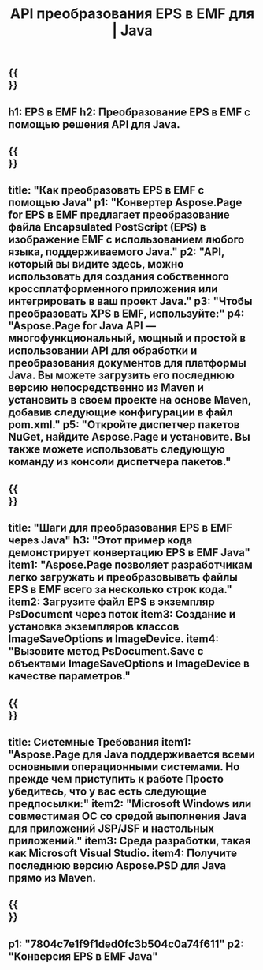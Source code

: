 ﻿---
translation: true
template: /_templates/_conversion-child-java.md
title: API преобразования EPS в EMF для | Java
url: /java/conversion/eps-to-emf/
description: Пример кода преобразования Java для формата EPS в файл EMF. Используйте этот пример кода для преобразования EPS в EMF в любом веб- или настольном приложении на основе Java.
informat: EPS
outformat: EMF
otherformats: XPS PS
---

{{<section banner>}}
---
h1: EPS в EMF
h2: Преобразование EPS в EMF с помощью решения API для Java.
---

{{<section overview>}}
---
title: "Как преобразовать EPS в EMF с помощью Java"
p1: "Конвертер Aspose.Page for EPS в EMF предлагает преобразование файла Encapsulated PostScript (EPS) в изображение EMF с использованием любого языка, поддерживаемого Java."
p2: "API, который вы видите здесь, можно использовать для создания собственного кроссплатформенного приложения или интегрировать в ваш проект Java."
p3: "Чтобы преобразовать XPS в EMF, используйте:"
p4: "Aspose.Page for Java API — многофункциональный, мощный и простой в использовании API для обработки и преобразования документов для платформы Java. Вы можете загрузить его последнюю версию непосредственно из Maven и установить в своем проекте на основе Maven, добавив следующие конфигурации в файл pom.xml."
p5: "Откройте диспетчер пакетов NuGet, найдите Aspose.Page и установите. Вы также можете использовать следующую команду из консоли диспетчера пакетов."
---

{{<section feature1>}}
---
title: "Шаги для преобразования EPS в EMF через Java"
h3: "Этот пример кода демонстрирует конвертацию EPS в EMF Java"
item1: "Aspose.Page позволяет разработчикам легко загружать и преобразовывать файлы EPS в EMF всего за несколько строк кода."
item2: Загрузите файл EPS в экземпляр PsDocument через поток
item3: Создание и установка экземпляров классов ImageSaveOptions и ImageDevice.
item4: "Вызовите метод PsDocument.Save с объектами ImageSaveOptions и ImageDevice в качестве параметров."
---

{{<section feature2>}}
---
title: Системные Требования
item1: "Aspose.Page для Java поддерживается всеми основными операционными системами. Но прежде чем приступить к работе Просто убедитесь, что у вас есть следующие предпосылки:"
item2: "Microsoft Windows или совместимая ОС со средой выполнения Java для приложений JSP/JSF и настольных приложений."
item3: Среда разработки, такая как Microsoft Visual Studio.
item4: Получите последнюю версию Aspose.PSD для Java прямо из Maven.
---

{{<section gist>}}
---
p1: "7804c7e1f9f1ded0fc3b504c0a74f611"
p2: "Конверсия EPS в EMF Java"
---

